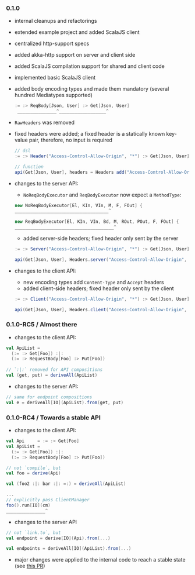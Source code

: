 ### 0.1.0
 - internal cleanups and refactorings
 - extended example project and added ScalaJS client
 - centralized http-support specs
 - added akka-http support on server and client side
 - added ScalaJS compilation support for shared and client code
 - implemented basic ScalaJS client
 - added body encoding types and made them mandatory (several hundred Mediatypes supported)
   ```Scala
   := :> ReqBody[Json, User] :> Get[Json, User]
    _______________^__________________^
   ```
 
 - `RawHeaders` was removed
 - fixed headers were added; a fixed header is a statically known key-value pair, therefore, no input is required
   ```Scala
   // dsl
   := :> Header("Access-Control-Allow-Origin", "*") :> Get[Json, User]
   
   // function
   api(Get[Json, User], headers = Headers add("Access-Control-Allow-Origin", "*"))
   ```
   
 - changes to the server API:
   - `NoReqBodyExecutor` and `ReqBodyExecutor` now expect a `MethodType`:
   ```Scala
   new NoReqBodyExecutor[El, KIn, VIn, M, F, FOut] {
   ____________________________________^
  
   new ReqBodyExecutor[El, KIn, VIn, Bd, M, ROut, POut, F, FOut] {
   ______________________________________^
   ```
   
   - added server-side headers; fixed header only sent by the server
   ```Scala
   := :> Server("Access-Control-Allow-Origin", "*") :> Get[Json, User]
   
   api(Get[Json, User], Headers.server("Access-Control-Allow-Origin", "*"))
   ```
 - changes to the client API:
   - new encoding types add `Content-Type` and `Accept` headers
   - added client-side headers; fixed header only sent by the client
   ```Scala
   := :> Client("Access-Control-Allow-Origin", "*") :> Get[Json, User]
   
   api(Get[Json, User], Headers.client("Access-Control-Allow-Origin", "*"))
   ```

### 0.1.0-RC5 / Almost there
 - changes to the client API:
 ```Scala
 val ApiList =
   (:= :> Get[Foo]) :|:
   (:= :> RequestBody[Foo] :> Put[Foo])
   
 // `:|:` removed for API compositions
 val (get, put) = deriveAll(ApiList)
 ```
 
 - changes to the server API:
 ```Scala
 // same for endpoint compositions
 val e = deriveAll[IO](ApiList).from(get, put)
 ```

### 0.1.0-RC4 / Towards a stable API
 - changes to the client API:
 ```Scala
 val Api     = := :> Get[Foo]
 val ApiList =
   (:= :> Get[Foo]) :|:
   (:= :> RequestBody[Foo] :> Put[Foo])
 
 // not `compile`, but
 val foo = derive(Api)
 
 val (foo2 :|: bar :|: =:) = deriveAll(ApiList)
 
 ...
 // explicitly pass ClientManager
 foo().run[IO](cm)
 _______________^
 ```
 
 - changes to the server API
 ```Scala
 // not `link.to`, but
 val endpoint = derive[IO](Api).from(...)
 
 val endpoints = deriveAll[IO](ApiList).from(...)
 ```
 
 - major changes were applied to the internal code to reach a stable state (see [this PR](https://github.com/pheymann/typedapi/pull/13))
